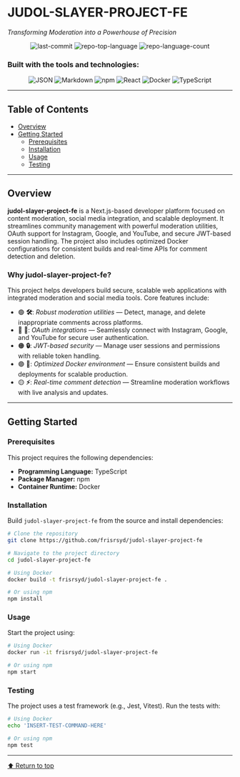 # JUDOL-SLAYER-PROJECT-FE

*Transforming Moderation into a Powerhouse of Precision*

<div align="center">

<img alt="last-commit" src="https://img.shields.io/github/last-commit/frisrsyd/judol-slayer-project-fe?style=flat&logo=git&logoColor=white&color=0080ff" />
<img alt="repo-top-language" src="https://img.shields.io/github/languages/top/frisrsyd/judol-slayer-project-fe?style=flat&color=0080ff" />
<img alt="repo-language-count" src="https://img.shields.io/github/languages/count/frisrsyd/judol-slayer-project-fe?style=flat&color=0080ff" />

</div>

### Built with the tools and technologies:

<div align="center">

<img alt="JSON" src="https://img.shields.io/badge/JSON-000000.svg?style=flat&logo=JSON&logoColor=white" />
<img alt="Markdown" src="https://img.shields.io/badge/Markdown-000000.svg?style=flat&logo=Markdown&logoColor=white" />
<img alt="npm" src="https://img.shields.io/badge/npm-CB3837.svg?style=flat&logo=npm&logoColor=white" />
<img alt="React" src="https://img.shields.io/badge/React-61DAFB.svg?style=flat&logo=React&logoColor=black" />
<img alt="Docker" src="https://img.shields.io/badge/Docker-2496ED.svg?style=flat&logo=Docker&logoColor=white" />
<img alt="TypeScript" src="https://img.shields.io/badge/TypeScript-3178C6.svg?style=flat&logo=TypeScript&logoColor=white" />

</div>

---

## Table of Contents

- [Overview](#overview)
- [Getting Started](#getting-started)
  - [Prerequisites](#prerequisites)
  - [Installation](#installation)
  - [Usage](#usage)
  - [Testing](#testing)

---

## Overview

**judol-slayer-project-fe** is a Next.js-based developer platform focused on content moderation, social media integration, and scalable deployment. It streamlines community management with powerful moderation utilities, OAuth support for Instagram, Google, and YouTube, and secure JWT-based session handling. The project also includes optimized Docker configurations for consistent builds and real-time APIs for comment detection and deletion.

### Why judol-slayer-project-fe?

This project helps developers build secure, scalable web applications with integrated moderation and social media tools. Core features include:

- 🟢 **🛠️**: *Robust moderation utilities* — Detect, manage, and delete inappropriate comments across platforms.
- 🔵 **🔑**: *OAuth integrations* — Seamlessly connect with Instagram, Google, and YouTube for secure user authentication.
- 🟠 **🔒**: *JWT-based security* — Manage user sessions and permissions with reliable token handling.
- 🟣 **🚀**: *Optimized Docker environment* — Ensure consistent builds and deployments for scalable production.
- 🟡 **⚡**: *Real-time comment detection* — Streamline moderation workflows with live analysis and updates.

---

## Getting Started

### Prerequisites

This project requires the following dependencies:

- **Programming Language:** TypeScript
- **Package Manager:** npm
- **Container Runtime:** Docker

### Installation

Build `judol-slayer-project-fe` from the source and install dependencies:

```sh
# Clone the repository
git clone https://github.com/frisrsyd/judol-slayer-project-fe

# Navigate to the project directory
cd judol-slayer-project-fe

# Using Docker
docker build -t frisrsyd/judol-slayer-project-fe .

# Or using npm
npm install
```

### Usage

Start the project using:

```sh
# Using Docker
docker run -it frisrsyd/judol-slayer-project-fe

# Or using npm
npm start
```

### Testing

The project uses a test framework (e.g., Jest, Vitest). Run the tests with:

```sh
# Using Docker
echo 'INSERT-TEST-COMMAND-HERE'

# Or using npm
npm test
```

---

[⬆ Return to top](#judol-slayer-project-fe)
